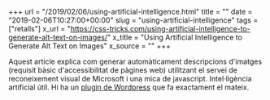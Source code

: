 +++
url = "/2019/02/06/using-artificial-intelligence.html"
title = ""
date = "2019-02-06T10:27:00+00:00"
slug = "using-artificial-intelligence"
tags = ["retalls"]
x_url = "https://css-tricks.com/using-artificial-intelligence-to-generate-alt-text-on-images/"
x_title = "Using Artificial Intelligence to Generate Alt Text on Images"
x_source = ""
+++


Aquest article explica com generar automàticament descripcions d'imatges (requisit bàsic d'accessibilitat de pàgines web) utilitzant el servei de reconeixement visual de Microsoft i una mica de javascript. Intel·ligència artificial útil. Hi ha un [plugin de Wordpress](https://wordpress.org/plugins/automatic-alternative-text/) que fa exactament el mateix.

